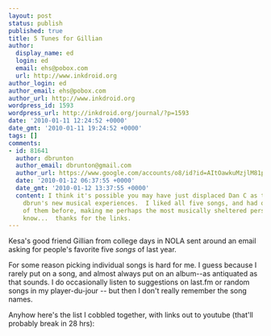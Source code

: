 ```yaml
---
layout: post
status: publish
published: true
title: 5 Tunes for Gillian
author:
  display_name: ed
  login: ed
  email: ehs@pobox.com
  url: http://www.inkdroid.org
author_login: ed
author_email: ehs@pobox.com
author_url: http://www.inkdroid.org
wordpress_id: 1593
wordpress_url: http://inkdroid.org/journal/?p=1593
date: '2010-01-11 12:24:52 +0000'
date_gmt: '2010-01-11 19:24:52 +0000'
tags: []
comments:
- id: 81641
  author: dbrunton
  author_email: dbrunton@gmail.com
  author_url: https://www.google.com/accounts/o8/id?id=AItOawkuMzjlM81pM-JvzFsoNviuHmLfn6YLydc
  date: '2010-01-12 06:37:55 +0000'
  date_gmt: '2010-01-12 13:37:55 +0000'
  content: I think it's possible you may have just displaced Dan C as the mayor of
    dbrun's new musical experiences.  I liked all five songs, and had only heard one
    of them before, making me perhaps the most musically sheltered person any of us
    know...  thanks for the links.
---
```


<p>Kesa's good friend Gillian from college days in NOLA sent around an email asking for people's favorite five <em>songs</em> of last year. </p>
<p>For some reason picking individual songs is hard for me. I guess because I rarely put on a song, and almost always put on an album--as antiquated as that sounds. I do occasionally listen to suggestions on last.fm or random songs in my player-du-jour -- but then I don't really remember the song names. </p>
<p>Anyhow here's the list I cobbled together, with links out to youtube (that'll probably break in 28 hrs):</p>
<p><object width="445" height="364"><param name="movie" value="http://www.youtube.com/v/B5clBfEEiSw&hl=en_US&fs=1&border=1"></param><param name="allowFullScreen" value="true"></param><param name="allowscriptaccess" value="always"></param><embed src="http://www.youtube.com/v/B5clBfEEiSw&hl=en_US&fs=1&border=1" type="application/x-shockwave-flash" allowscriptaccess="always" allowfullscreen="true" width="445" height="364"></embed></object></p>
<p><object width="445" height="364"><param name="movie" value="http://www.youtube.com/v/RrbGpvOulec&hl=en_US&fs=1&border=1"></param><param name="allowFullScreen" value="true"></param><param name="allowscriptaccess" value="always"></param><embed src="http://www.youtube.com/v/RrbGpvOulec&hl=en_US&fs=1&border=1" type="application/x-shockwave-flash" allowscriptaccess="always" allowfullscreen="true" width="445" height="364"></embed></object></p>
<p><object width="445" height="364"><param name="movie" value="http://www.youtube.com/v/0UjsXo9l6I8&hl=en_US&fs=1&border=1"></param><param name="allowFullScreen" value="true"></param><param name="allowscriptaccess" value="always"></param><embed src="http://www.youtube.com/v/0UjsXo9l6I8&hl=en_US&fs=1&border=1" type="application/x-shockwave-flash" allowscriptaccess="always" allowfullscreen="true" width="445" height="364"></embed></object></p>
<p><object width="445" height="364"><param name="movie" value="http://www.youtube.com/v/-UBDo2ExXqY&hl=en_US&fs=1&border=1"></param><param name="allowFullScreen" value="true"></param><param name="allowscriptaccess" value="always"></param><embed src="http://www.youtube.com/v/-UBDo2ExXqY&hl=en_US&fs=1&border=1" type="application/x-shockwave-flash" allowscriptaccess="always" allowfullscreen="true" width="445" height="364"></embed></object></p>
<p><object width="445" height="364"><param name="movie" value="http://www.youtube.com/v/mjfY9lVBoTg&hl=en_US&fs=1&border=1"></param><param name="allowFullScreen" value="true"></param><param name="allowscriptaccess" value="always"></param><embed src="http://www.youtube.com/v/mjfY9lVBoTg&hl=en_US&fs=1&border=1" type="application/x-shockwave-flash" allowscriptaccess="always" allowfullscreen="true" width="445" height="364"></embed></object><object></p>
<p></object></p>
